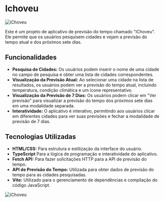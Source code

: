 # Ichoveu
![iChoveu](https://img.olhardigital.com.br/wp-content/uploads/2022/10/previsao-do-tempo-meteorologia.jpg)

Este é um projeto de aplicativo de previsão do tempo chamado "iChoveu". Ele permite que os usuários pesquisem cidades e vejam a previsão do tempo atual e dos próximos sete dias.

## Funcionalidades

- **Pesquisa de Cidades:** Os usuários podem inserir o nome de uma cidade no campo de pesquisa e obter uma lista de cidades correspondentes.
- **Visualização da Previsão Atual:** Ao selecionar uma cidade na lista de resultados, os usuários podem ver a previsão do tempo atual, incluindo temperatura, condição climática e um ícone representativo.
- **Visualização da Previsão de 7 Dias:** Os usuários podem clicar em "Ver previsão" para visualizar a previsão do tempo dos próximos sete dias em uma modalidade separada.
- **Interatividade:** O aplicativo é interativo, permitindo aos usuários clicar em diferentes cidades para ver suas previsões e fechar a modalidade de previsão de 7 dias.

## Tecnologias Utilizadas

- **HTML/CSS:** Para estrutura e estilização da interface do usuário.
- **TypeScript** Para a lógica de programação e interatividade do aplicativo.
- **Fetch API:** Para fazer solicitações HTTP para a API de previsão do tempo.
- **API de Previsão do Tempo:** Utilizada para obter dados de previsão do tempo para as cidades pesquisadas.
- **Vite:** Utilizado para o gerenciamento de dependências e compilação do código JavaScript.

![iChoveu](https://i.pinimg.com/originals/81/49/ff/8149ffb38813111029c7d836251240de.gif)
